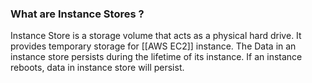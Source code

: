 ### What are Instance Stores ? 

Instance Store is a storage volume that acts as a physical hard drive.
It provides temporary storage for [[AWS EC2]] instance.
The Data in an instance store persists during the lifetime of its instance.
If an instance reboots, data in instance store will persist.
